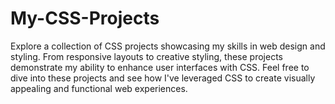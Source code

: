 # My-CSS-Projects
Explore a collection of CSS projects showcasing my skills in web design and styling. From responsive layouts to creative styling, these projects demonstrate my ability to enhance user interfaces with CSS.  Feel free to dive into these projects and see how I've leveraged CSS to create visually appealing and functional web experiences.
